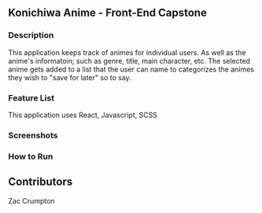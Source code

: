 ## Konichiwa Anime - Front-End Capstone

### Description

This application keeps track of animes for individual users. As well as the anime's informatoin; such as genre, title, main character, etc.
The selected anime gets added to a list that the user can name to categorizes the animes they wish to "save for later" so to say.

### Feature List

This application uses React, Javascript, SCSS

### Screenshots

### How to Run



## Contributors

Zac Crumpton
